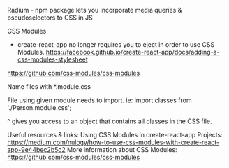 

Radium - npm package lets you incorporate media queries & pseudoselectors to CSS in JS

CSS Modules
- create-react-app no longer requires you to eject in order to use CSS Modules.
https://facebook.github.io/create-react-app/docs/adding-a-css-modules-stylesheet

https://github.com/css-modules/css-modules

Name files with *.module.css

File using given module needs to import. ie:
    import classes from './Person.module.css';

^ gives you access to an object that contains all classes in the CSS file.

Useful resources & links:
    Using CSS Modules in create-react-app Projects: https://medium.com/nulogy/how-to-use-css-modules-with-create-react-app-9e44bec2b5c2
    More information about CSS Modules: https://github.com/css-modules/css-modules